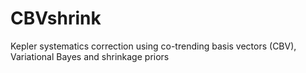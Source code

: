# CBVshrink
Kepler systematics correction using co-trending basis vectors (CBV), Variational Bayes and shrinkage priors
